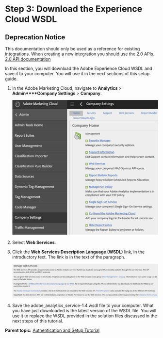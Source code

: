 # Step 3: Download the Experience Cloud WSDL

## Deprecation Notice

This documentation should only be used as a reference for existing integrations. When creating a new integration you should use the 2.0 APIs. [2.0 API documentation](/analytics-apis/docs/2.0/)
 

In this section, you will download the Adobe Experience Cloud WSDL and save it to your computer. You will use it in the next sections of this setup guide.

1.  In the Adobe Marketing Cloud, navigate to **Analytics** > **Admin****Company Settings** > **Company**.

    ![](graphics/get-started-enterprise-api-auth-figure-3.png)

2.  Select **Web Services**.
3.  Click the **Web Services Description Language (WSDL)** link, in the introductory text. The link is in the text of the paragraph.

    ![](graphics/get-started-enterprise-api-auth-figure-4.png)

4.  Save the adobe_analytics_service-1.4.wsdl file to your computer. What you have just downloaded is the latest version of the WSDL file. You will use it to replace the WSDL provided in the solution files discussed in the next steps of this tutorial.

**Parent topic:** [Authentication and Setup Tutorial](c_Authentication_and_Setup.md)

